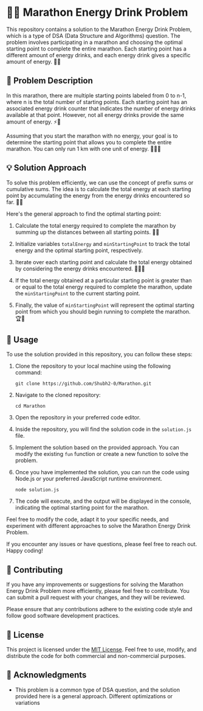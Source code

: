 # 🏃‍♀️ Marathon Energy Drink Problem

This repository contains a solution to the Marathon Energy Drink Problem, which is a type of DSA (Data Structure and Algorithms) question. The problem involves participating in a marathon and choosing the optimal starting point to complete the entire marathon. Each starting point has a different amount of energy drinks, and each energy drink gives a specific amount of energy. 💪💧

## 📜 Problem Description

In this marathon, there are multiple starting points labeled from 0 to n-1, where n is the total number of starting points. Each starting point has an associated energy drink counter that indicates the number of energy drinks available at that point. However, not all energy drinks provide the same amount of energy. ⚡🚀

Assuming that you start the marathon with no energy, your goal is to determine the starting point that allows you to complete the entire marathon. You can only run 1 km with one unit of energy. 🏁🏃‍♂️

## 💡 Solution Approach

To solve this problem efficiently, we can use the concept of prefix sums or cumulative sums. The idea is to calculate the total energy at each starting point by accumulating the energy from the energy drinks encountered so far. 🧮💡

Here's the general approach to find the optimal starting point:

1. Calculate the total energy required to complete the marathon by summing up the distances between all starting points. 📏🔋

2. Initialize variables `totalEnergy` and `minStartingPoint` to track the total energy and the optimal starting point, respectively.

3. Iterate over each starting point and calculate the total energy obtained by considering the energy drinks encountered. 🏃‍♂️💧

4. If the total energy obtained at a particular starting point is greater than or equal to the total energy required to complete the marathon, update the `minStartingPoint` to the current starting point.

5. Finally, the value of `minStartingPoint` will represent the optimal starting point from which you should begin running to complete the marathon. 🏆🥇

## 🚀 Usage

To use the solution provided in this repository, you can follow these steps:

1. Clone the repository to your local machine using the following command:

   ```
   git clone https://github.com/Shubh2-0/Marathon.git
   ```

2. Navigate to the cloned repository:

   ```
   cd Marathon
   ```

3. Open the repository in your preferred code editor.

4. Inside the repository, you will find the solution code in the `solution.js` file.

5. Implement the solution based on the provided approach. You can modify the existing `fun` function or create a new function to solve the problem.

6. Once you have implemented the solution, you can run the code using Node.js or your preferred JavaScript runtime environment.

   ```
   node solution.js
   ```

7. The code will execute, and the output will be displayed in the console, indicating the optimal starting point for the marathon.

Feel free to modify the code, adapt it to your specific needs, and experiment with different approaches to solve the Marathon Energy Drink Problem.

If you encounter any issues or have questions, please feel free to reach out. Happy coding!

## 🤝 Contributing

If you have any improvements or suggestions for solving the Marathon Energy Drink Problem more efficiently, please feel free to contribute. You can submit a pull request with your changes, and they will be reviewed.

Please ensure that any contributions adhere to the existing code style and follow good software development practices.

## 📝 License

This project is licensed under the [MIT License](LICENSE). Feel free to use, modify, and distribute the code for both commercial and non-commercial purposes.

## 🙏 Acknowledgments

- This problem is a common type of DSA question, and the solution provided here is a general approach. Different optimizations or variations
